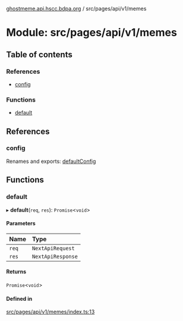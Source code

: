 [ghostmeme.api.hscc.bdpa.org][1] / src/pages/api/v1/memes

# Module: src/pages/api/v1/memes

## Table of contents

### References

- [config][2]

### Functions

- [default][3]

## References

### config

Renames and exports: [defaultConfig][4]

## Functions

### default

▸ **default**(`req`, `res`): `Promise`<`void`>

#### Parameters

| Name  | Type              |
| :---- | :---------------- |
| `req` | `NextApiRequest`  |
| `res` | `NextApiResponse` |

#### Returns

`Promise`<`void`>

#### Defined in

[src/pages/api/v1/memes/index.ts:13][5]

[1]: ../README.md
[2]: src_pages_api_v1_memes.md#config
[3]: src_pages_api_v1_memes.md#default
[4]: src_backend_middleware.md#defaultconfig
[5]:
  https://github.com/nhscc/ghostmeme.api.hscc.bdpa.org/blob/331c113/src/pages/api/v1/memes/index.ts#L13
